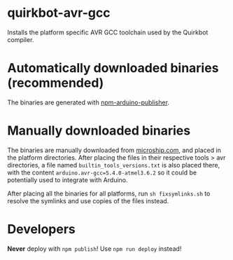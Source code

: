 # quirkbot-avr-gcc
Installs the platform specific AVR GCC toolchain used by the Quirkbot compiler.

# Automatically downloaded binaries (recommended)
The binaries are generated with
[npm-arduino-publisher](https://github.com/Quirkbot/npm-arduino-publisher.git).

# Manually downloaded binaries
The binaries are manually downloaded from [microship.com](https://www.microchip.com/mplab/avr-support/avr-and-arm-toolchains-c-compilers), and placed in the platform directories. After placing
the files in their respective tools > avr directories, a file named `builtin_tools_versions.txt`
is also placed there, with the content `arduino.avr-gcc=5.4.0-atmel3.6.2` so it
could be potentially used to integrate with Arduino.

After placing all the binaries for all platforms, run `sh fixsymlinks.sh` to
resolve the symlinks and use copies of the files instead.

# Developers

**Never** deploy with `npm publish`! Use `npm run deploy` instead!
